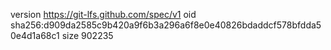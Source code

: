 version https://git-lfs.github.com/spec/v1
oid sha256:d909da2585c9b420a9f6b3a296a6f8e0e40826bdaddcf578bfdda50e4d1a68c1
size 902235
